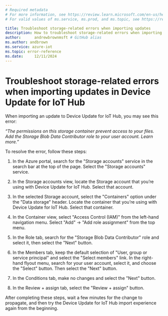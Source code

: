 ```yaml
---
# Required metadata
# For more information, see https://review.learn.microsoft.com/en-us/help/platform/learn-editor-add-metadata?branch=main
# For valid values of ms.service, ms.prod, and ms.topic, see https://review.learn.microsoft.com/en-us/help/platform/metadata-taxonomies?branch=main

title: Troubleshoot storage-related errors when importing updates
description: How to troubleshoot storage-related errors when importing updates
author:      andrewbrownmsft # GitHub alias
ms.author: andbrown
ms.service: azure-iot
ms.topic: error-reference
ms.date:     12/11/2024
---
```


# Troubleshoot storage-related errors when importing updates in Device Update for IoT Hub

When importing an update to Device Update for IoT Hub, you may see this error:

*“The permissions on this storage container prevent access to your files. Add the Storage Blob Data Contributor role to your user account. Learn more.”*

To resolve the error, follow these steps:

1. In the Azure portal, search for the "Storage accounts" service in the search bar at the top of the page. Select the "Storage accounts" service.

1. In the Storage accounts view, locate the Storage account that you’re using with Device Update for IoT Hub. Select that account.

1. In the selected Storage account, select the "Containers" option under the "Data storage" header. Locate the container that you’re using with Device Update for IoT Hub. Select that container.

1. In the Container view, select "Access Control (IAM)" from the left-hand navigation menu. Select "Add" -> "Add role assignment" from the top menu.

1. In the Role tab, search for the "Storage Blob Data Contributor" role and select it, then select the "Next" button.

1. In the Members tab, keep the default selection of "User, group or service principal" and select the "Select members" link. In the right-hand flyout menu, search for your user account, select it, and choose the "Select" button. Then select the "Next" button.

1. In the Conditions tab, make no changes and select the "Next" button.

1. In the Review + assign tab, select the "Review + assign" button.

After completing these steps, wait a few minutes for the change to propagate, and then try the Device Update for IoT Hub import experience again from the beginning.

